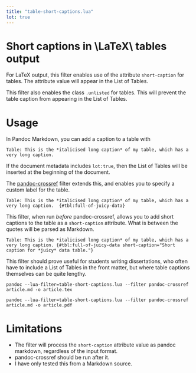 ```yaml
---
title: "table-short-captions.lua"
lot: true
---
```


# Short captions in \LaTeX\ tables output

For LaTeX output, this filter enables use of the attribute `short-caption` for tables. The attribute value will appear in the List of Tables.

This filter also enables the class `.unlisted` for tables. This will prevent the table caption from appearing in the List of Tables.

# Usage

In Pandoc Markdown, you can add a caption to a table with

    Table: This is the *italicised long caption* of my table, which has a very long caption.

If the document metadata includes `lot:true`, then the List of Tables will be inserted at the beginning of the document.

The [pandoc-crossref](http://lierdakil.github.io/pandoc-crossref/) filter extends this, and enables you to specify a custom label for the table.

    Table: This is the *italicised long caption* of my table, which has a very long caption.  {#tbl:full-of-juicy-data}

This filter, when run _before_ pandoc-crossref, allows you to add short captions to the table as a `short-caption` attribute. What is between the quotes will be parsed as Markdown.

    Table: This is the *italicised long caption* of my table, which has a very long caption. {#tbl:full-of-juicy-data short-caption="Short caption for *juicy* data table."}

This filter should prove useful for students writing dissertations, who often have to include a List of Tables in the front matter, but where table captions themselves can be quite lengthy.

    pandoc --lua-filter=table-short-captions.lua --filter pandoc-crossref article.md -o article.tex

    pandoc --lua-filter=table-short-captions.lua --filter pandoc-crossref article.md -o article.pdf


# Limitations

- The filter will process the `short-caption` attribute value as pandoc markdown, regardless of the input format.
- pandoc-crossref should be run after it.
- I have only tested this from a Markdown source.